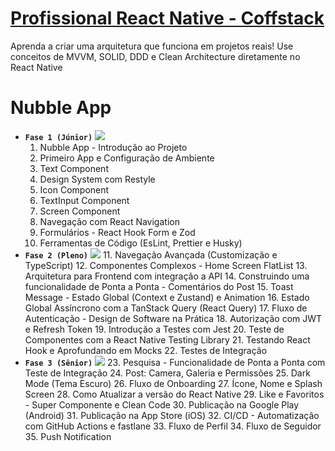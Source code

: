 # [Profissional React Native - Coffstack](https://coffstack.com.br/profissional-react-native)

Aprenda a criar uma arquitetura que funciona em projetos reais! Use conceitos de MVVM, SOLID, DDD e Clean Architecture diretamente no React Native

# Nubble App

* **`Fase 1 (Júnior)`** ![](https://geps.dev/progress/100)
  1. Nubble App - Introdução ao Projeto
  2. Primeiro App e Configuração de Ambiente
  3. Text Component
  4. Design System com Restyle
  5. Icon Component
  6. TextInput Component
  7. Screen Component
  8. Navegação com React Navigation
  9. Formulários - React Hook Form e Zod
  10. Ferramentas de Código (EsLint, Prettier e Husky)
* **`Fase 2 (Pleno)`** ![](https://geps.dev/progress/90)
  11. Navegação Avançada (Customização e TypeScript)
  12. Componentes Complexos - Home Screen FlatList
  13. Arquitetura para Frontend com integração a API
  14. Construindo uma funcionalidade de Ponta a Ponta - Comentários do Post
  15. Toast Message - Estado Global (Context e Zustand) e Animation
  16. Estado Global Assíncrono com a TanStack Query (React Query)
  17. Fluxo de Autenticação - Design de Software na Prática
  18. Autorização com JWT e Refresh Token
  19. Introdução a Testes com Jest
  20. Teste de Componentes com a React Native Testing Library
  21. Testando React Hook e Aprofundando em Mocks
  22. Testes de Integração
* **`Fase 3 (Sênior)`** ![](https://geps.dev/progress/0)
  23. Pesquisa - Funcionalidade de Ponta a Ponta com Teste de Integração
  24. Post: Camera, Galeria e Permissões
  25. Dark Mode (Tema Escuro)
  26. Fluxo de Onboarding
  27. Ícone, Nome e Splash Screen
  28. Como Atualizar a versão do React Native
  29. Like e Favoritos - Super Componente e Clean Code
  30. Publicação na Google Play (Android)
  31. Publicação na App Store (iOS)
  32. CI/CD - Automatização com GitHub Actions e fastlane
  33. Fluxo de Perfil
  34. Fluxo de Seguidor
  35. Push Notification
